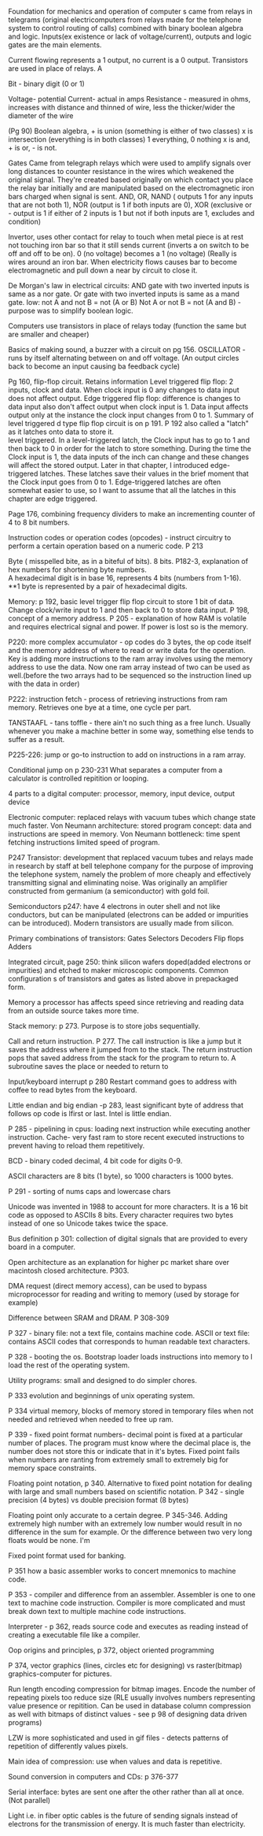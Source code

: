 Foundation for mechanics and operation of computer s came from relays in telegrams (original electricomputers from relays made for the telephone system to control routing of calls) combined with binary  boolean algebra and logic.
Inputs(ex existence or lack of voltage/current), outputs and logic gates are the main elements.

Current flowing represents a 1 output, no current is a 0 output.
Transistors are used in place of relays. A


Bit - binary digit (0 or 1)

Voltage- potential
Current- actual in amps
Resistance - measured in ohms, increases with distance and thinned of wire, less the thicker/wider the diameter of the wire

(Pg 90)
Boolean algebra, + is union (something is either of two classes)
x is intersection (everything is in both classes)
1 everything, 0 nothing
x is and, + is or, - is not.

Gates
Came from telegraph relays which were used to amplify signals over long distances to counter resistance in the wires which weakened the original signal. They're created based originally on which contact you place the relay bar initially and are manipulated based on the electromagnetic iron bars charged when signal is sent.
AND, OR, NAND ( outputs 1 for any inputs that are not both 1),  NOR (output is 1 if both inputs are 0), XOR (exclusive or - output is 1 if either of 2 inputs is 1 but not if both inputs are 1, excludes and condition)


Invertor, uses other contact for relay to touch when metal piece is at rest not touching iron bar so that it still sends current (inverts a on switch to be off and off to be on). 0 (no voltage) becomes a 1 (no voltage)
(Really is wires around an iron bar.  When electricity flows causes bar to become electromagnetic and pull down a near by circuit to close it.

De Morgan's law in electrical circuits:
AND gate with two inverted inputs is same as a nor gate.
Or gate with two inverted inputs is same as a mand gate.
Iow: not A and not B = not (A or B)
Not A or not B = not (A and B)
-purpose was to simplify boolean logic.

Computers use transistors in place of relays today (function the same but are smaller and cheaper)

Basics of making sound, a buzzer with a circuit on pg 156.  OSCILLATOR - runs by itself alternating between on and off voltage. (An output circles back to become an input causing ba feedback cycle)

Pg 160, flip-flop circuit.  Retains information 
Level triggered flip flop: 2 inputs, clock and data.  When clock input is 0 any changes to data input does not affect output.
Edge triggered flip flop: difference is changes to data input also don't affect output when clock input is 1.  Data input affects output only at the instance the clock input changes from 0 to 1.
Summary of level triggered d type flip flop circuit is on p 191.
P 192 also called a "latch" as it latches onto data to store it.  
level triggered. In a level-triggered latch, the Clock input has to go to 1 and then back to 0 in order for the latch to store something. During the time the Clock input is 1, the data inputs of the inch can change and these changes will affect the stored output. Later in that chapter, I introduced edge-triggered latches. These latches save their values in the brief moment that the Clock input goes from 0 to 1. Edge-triggered latches are often somewhat easier to use, so I want to assume that all the latches in this chapter are edge triggered.

Page 176, combining frequency dividers to make an incrementing counter of 4 to 8 bit numbers.

Instruction codes or operation codes (opcodes) - instruct circuitry to perform a certain operation based on a numeric code. P 213

Byte ( misspelled bite, as in a biteful of bits).  8 bits.
P182-3, explanation of hex numbers for shortening byte numbers.  
A hexadecimal digit is in base 16, represents 4 bits (numbers from 1-16).  
**1 byte is represented by a pair of hexadecimal digits.

Memory: p 192, basic level trigger flip flop circuit to store 1 bit of data.  Change clock/write input to 1 and then back to 0 to store data input.
P 198, concept of a memory address.
P 205 - explanation of how RAM is volatile and requires electrical signal and power.  If power is lost so is the memory.

P220: more complex accumulator - op codes do 3 bytes, the op code itself and the memory address of where to read or write data for the operation. Key is adding more instructions to the ram array involves using the memory address to use the data.  Now one ram array instead of two can be used as well.(before the two arrays had to be sequenced so the instruction lined up with the data in order)


P222: instruction fetch - process of retrieving instructions from ram memory.  Retrieves one bye at a time, one cycle per part.

TANSTAAFL - tans toffle - there ain't no such thing as a free lunch.  Usually whenever you make a machine better in some way, something else tends to suffer as a result.

P225-226: jump or go-to instruction to add on instructions in a ram array.

Conditional jump on p 230-231
What separates a computer from a calculator is controlled repitition or looping.

4 parts to a digital computer: processor, memory, input device, output device

Electronic computer: replaced relays with vacuum tubes which change state much faster.
Von Neumann architecture: stored program concept: data and instructions are speed in memory.
Von Neumann bottleneck: time spent fetching instructions limited speed of program.

P247
Transistor: development that replaced vacuum tubes and relays made in research by staff at bell telephone company for the purpose of improving the telephone system, namely the problem of more cheaply and effectively transmitting signal and eliminating noise.
Was originally an amplifier constructed from germanium (a semiconductor) with gold foil.

Semiconductors p247: have 4 electrons in outer shell and not like conductors, but can be manipulated (electrons can be added or impurities can be introduced).  Modern transistors are usually made from silicon.

Primary combinations of transistors:
Gates
Selectors
Decoders
Flip flops
Adders

Integrated circuit, page 250: think silicon wafers doped(added electrons or impurities) and etched to maker microscopic components.  Common configuration s of transistors and gates as listed above in prepackaged form.

Memory a processor has affects speed since retrieving and reading data from an outside source takes more time.

Stack memory: p 273.  Purpose is to store jobs sequentially.

Call and return instruction.  P 277.  The call instruction is like a jump but it saves the address where it jumped from to the stack.  The return instruction pops that saved address from the stack for the program to return to.
A subroutine saves the place or needed to return to 

Input/keyboard interrupt p 280
Restart command goes to address with coffee to read bytes from the keyboard.

Little endian and big endian -p 283, least significant byte of address that follows op code is lfirst or last.  Intel is little endian.

P 285 - pipelining in cpus: loading next instruction while executing another instruction.
Cache- very fast ram to store recent executed instructions to prevent having to reload them repetitively.  

BCD - binary coded decimal, 4 bit code for digits 0-9.

ASCII characters are 8 bits (1 byte), so 1000 characters is 1000 bytes.

P 291 - sorting of nums caps and lowercase chars

Unicode was invented in 1988 to account for more characters.  It is a 16 bit code as opposed to ASCIIs 8 bits. Every character requires two bytes instead of one so Unicode takes twice the space.

Bus definition p 301: collection of digital signals that are provided to every board in a computer.

Open architecture as an explanation for higher pc market share over macintosh closed architecture.  P303.

DMA request (direct memory access), can be used to bypass microprocessor for reading and writing to memory (used by storage for example)

Difference between SRAM and DRAM.  P 308-309

P 327 - binary file: not a text file, contains machine code.
ASCII or text file: contains ASCII codes that corresponds to human readable text characters.

P 328 - booting the os. Bootstrap loader loads instructions into memory to l load the rest of the operating system.

Utility programs: small and designed to do simpler chores.

P 333 evolution and beginnings of unix operating system.

P 334 virtual memory, blocks of memory stored in temporary files when not needed and retrieved when needed to free up ram.

P 339 - fixed point format numbers- decimal point is fixed at a particular number of places.
The program must know where the decimal place is, the number does not store this or indicate that in it's bytes.
Fixed point fails when numbers are ranting from extremely small to extremely big for memory space constraints.

Floating point notation, p 340.  Alternative to fixed point notation for dealing with large and small numbers based on scientific notation. 
P 342 - single precision (4 bytes) vs double precision format (8 bytes)

Floating point only accurate to a certain degree. P 345-346.  Adding extremely high number with an extremely low number would result in no difference  in the sum for example.  Or the difference between two very long floats would be none. I'm

Fixed point format used for banking.

P 351  how a basic assembler works to concert mnemonics to machine code.   

P 353 - compiler and difference from an assembler.  Assembler is one to one text to machine code instruction.  Compiler is more complicated and must break down text to multiple machine code instructions.

Interpreter - p 362, reads source code and executes as reading instead of creating a executable file like a compiler.

Oop origins and principles, p 372, object oriented programming

P 374, vector graphics (lines, circles etc for designing) vs raster(bitmap) graphics-computer for pictures.

Run length encoding compression for bitmap images.  Encode the number of repeating pixels too reduce size (RLE usually involves numbers representing value presence or repitition.  Can be used in database column compression as well with bitmaps of distinct values - see p 98 of designing data driven programs)

LZW is more sophisticated and used in gif files - detects patterns of repetition of differently values pixels.

Main idea of compression: use when values and data is repetitive.

Sound conversion in computers and CDs: p 376-377

Serial interface: bytes are sent one after the other rather than all at once. (Not parallel)

Light i.e. in fiber optic cables is the future of sending signals instead of electrons for the transmission of energy.  It is much faster than electricity.




